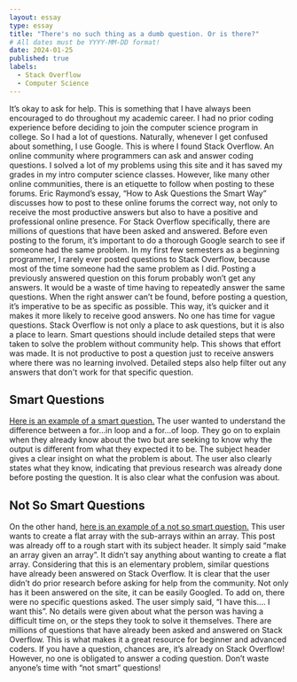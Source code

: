 ```yaml
---
layout: essay
type: essay
title: "There's no such thing as a dumb question. Or is there?"
# All dates must be YYYY-MM-DD format!
date: 2024-01-25
published: true
labels:
  - Stack Overflow
  - Computer Science
---
```


It’s okay to ask for help. This is something that I have always been encouraged to do throughout my academic career. I had no prior coding experience before deciding to join the computer science program in college. So I had a lot of questions. Naturally, whenever I get confused about something, I use Google. This is where I found Stack Overflow. An online community where programmers can ask and answer coding questions. I solved a lot of my problems using this site and it has saved my grades in my intro computer science classes. However, like many other online communities, there is an etiquette to follow when posting to these forums. Eric Raymond’s essay, “How to Ask Questions the Smart Way” discusses how to post to these online forums the correct way, not only to receive the most productive answers but also to have a positive and professional online presence. For Stack Overflow specifically, there are millions of questions that have been asked and answered. Before even posting to the forum, it’s important to do a thorough Google search to see if someone had the same problem. In my first few semesters as a beginning programmer, I rarely ever posted questions to Stack Overflow, because most of the time someone had the same problem as I did. Posting a previously answered question on this forum probably won’t get any answers. It would be a waste of time having to repeatedly answer the same questions. When the right answer can’t be found, before posting a question, it’s imperative to be as specific as possible. This way, it’s quicker and it makes it more likely to receive good answers. No one has time for vague questions. Stack Overflow is not only a place to ask questions, but it is also a place to learn. Smart questions should include detailed steps that were taken to solve the problem without community help. This shows that effort was made. It is not productive to post a question just to receive answers where there was no learning involved. Detailed steps also help filter out any answers that don't work for that specific question.

## Smart Questions

[Here is an example of a smart question.](url) The user wanted to understand the difference between a for…in loop and a for…of loop. They go on to explain when they already know about the two but are seeking to know why the output is different from what they expected it to be. The subject header gives a clear insight on what the problem is about. The user also clearly states what they know, indicating that previous research was already done before posting the question. It is also clear what the confusion was about.

## Not So Smart Questions

On the other hand, [here is an example of a not so smart question.](url) This user wants to create a flat array with the sub-arrays within an array. This post was already off to a rough start with its subject header. It simply said “make an array given an array”. It didn’t say anything about wanting to create a flat array. Considering that this is an elementary problem, similar questions have already been answered on Stack Overflow. It is clear that the user didn’t do prior research before asking for help from the community. Not only has it been answered on the site, it can be easily Googled. To add on, there were no specific questions asked. The user simply said, “I have this…. I want this”. No details were given about what the person was having a difficult time on, or the steps they took to solve it themselves. There are millions of questions that have already been asked and answered on Stack Overflow. This is what makes it a great resource for beginner and advanced coders. If you have a question, chances are, it’s already on Stack Overflow! However, no one is obligated to answer a coding question. Don’t waste anyone’s time with “not smart” questions!
